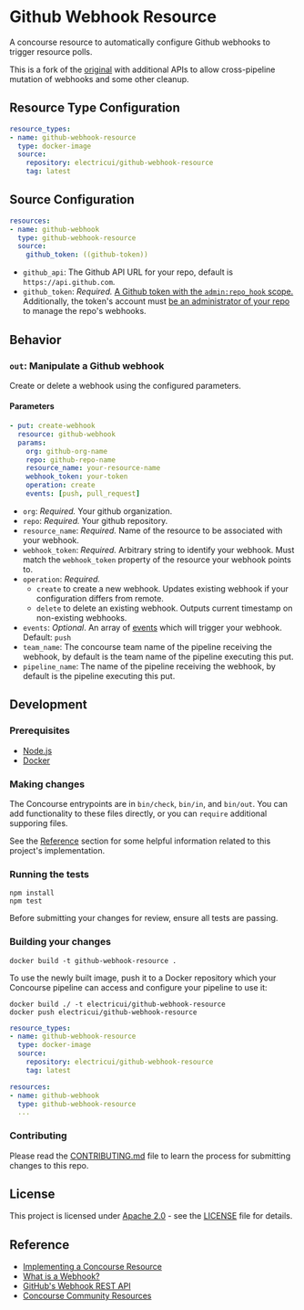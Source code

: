 Github Webhook Resource
===================================

A concourse resource to automatically configure Github webhooks to trigger resource polls. 

This is a fork of the [original](https://github.com/homedepot/github-webhook-resource) with additional APIs to allow cross-pipeline mutation of webhooks and some other cleanup.

Resource Type Configuration
---------------------------

```yaml
resource_types:
- name: github-webhook-resource
  type: docker-image
  source:
    repository: electricui/github-webhook-resource
    tag: latest
```
Source Configuration
--------------------

```yaml
resources:
- name: github-webhook
  type: github-webhook-resource
  source:
    github_token: ((github-token))
```

-	`github_api`: The Github API URL for your repo, default is `https://api.github.com`.
- `github_token`: *Required.* [A Github token with the `admin:repo_hook` scope.](https://github.com/settings/tokens/new?scopes=admin:repo_hook) Additionally, the token's account must [be an administrator of your repo](https://help.github.com/en/articles/managing-an-individuals-access-to-an-organization-repository) to manage the repo's webhooks.

Behavior
--------

### `out`: Manipulate a Github webhook

Create or delete a webhook using the configured parameters.

#### Parameters

```yaml
- put: create-webhook
  resource: github-webhook
  params:
    org: github-org-name
    repo: github-repo-name
    resource_name: your-resource-name
    webhook_token: your-token
    operation: create
    events: [push, pull_request]
```

-	`org`: *Required.* Your github organization.
-	`repo`: *Required.* Your github repository.
-	`resource_name`: *Required.* Name of the resource to be associated with your webhook.
-	`webhook_token`: *Required.* Arbitrary string to identify your webhook. Must match the `webhook_token` property of the resource your webhook points to.
-	`operation`: *Required.*
    -   `create` to create a new webhook. Updates existing webhook if your configuration differs from remote.
    -   `delete` to delete an existing webhook. Outputs current timestamp on non-existing webhooks.
-   `events`: *Optional*. An array of [events](https://developer.github.com/webhooks/#events) which will trigger your webhook. Default: `push`
-	`team_name`: The concourse team name of the pipeline receiving the webhook, by default is the team name of the pipeline executing this put.
-	`pipeline_name`: The name of the pipeline receiving the webhook, by default is the pipeline executing this put.

## Development
### Prerequisites
- [Node.js](https://nodejs.org/)
- [Docker](https://www.docker.com/)

### Making changes
The Concourse entrypoints are in `bin/check`, `bin/in`, and `bin/out`. You can add functionality to these files directly, or you can `require` additional supporing files.

See the [Reference](#Reference) section for some helpful information related to this project's implementation.

### Running the tests
```shell
npm install
npm test
```
Before submitting your changes for review, ensure all tests are passing.

### Building your changes
```shell
docker build -t github-webhook-resource .
```

To use the newly built image, push it to a Docker repository which your Concourse pipeline can access and configure your pipeline to use it:

```shell
docker build ./ -t electricui/github-webhook-resource
docker push electricui/github-webhook-resource
```

```yaml
resource_types:
- name: github-webhook-resource
  type: docker-image
  source:
    repository: electricui/github-webhook-resource
    tag: latest

resources:
- name: github-webhook
  type: github-webhook-resource
  ...
```

### Contributing
Please read the [CONTRIBUTING.md](CONTRIBUTING.md) file to learn the process for submitting changes to this repo.

## License
This project is licensed under [Apache 2.0](https://www.apache.org/licenses/LICENSE-2.0) - see the [LICENSE](LICENSE) file for details.

## Reference
- [Implementing a Concourse Resource](https://concourse-ci.org/implementing-resource-types.html)
- [What is a Webhook?](https://help.github.com/articles/about-webhooks/)
- [GitHub's Webhook REST API](https://developer.github.com/v3/repos/hooks/)
- [Concourse Community Resources](https://github.com/concourse/concourse/wiki/Resource-Types)
